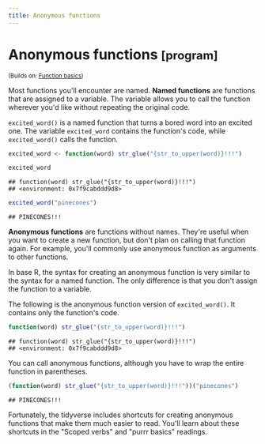 ```yaml
---
title: Anonymous functions
---
```


<!-- Generated automatically from function-anonymous.yml. Do not edit by hand -->

# Anonymous functions <small class='program'>[program]</small>
<small>(Builds on: [Function basics](function-basics.md))</small>


Most functions you'll encounter are named. **Named functions** are functions that are assigned to a variable. The variable allows you to call the function wherever you'd like without repeating the original code.

`excited_word()` is a named function that turns a bored word into an excited one. The variable `excited_word` contains the function's code, while `excited_word()` calls the function.

``` r
excited_word <- function(word) str_glue("{str_to_upper(word)}!!!")

excited_word
```

    ## function(word) str_glue("{str_to_upper(word)}!!!")
    ## <environment: 0x7f9cabddd9d8>

``` r
excited_word("pinecones")
```

    ## PINECONES!!!

**Anonymous functions** are functions without names. They're useful when you want to create a new function, but don't plan on calling that function again. For example, you'll commonly use anonymous function as arguments to other functions.

In base R, the syntax for creating an anonymous function is very similar to the syntax for a named function. The only difference is that you don't assign the function to a variable.

The following is the anonymous function version of `excited_word()`. It contains only the function's code.

``` r
function(word) str_glue("{str_to_upper(word)}!!!")
```

    ## function(word) str_glue("{str_to_upper(word)}!!!")
    ## <environment: 0x7f9cabddd9d8>

You can call anonymous functions, although you have to wrap the entire function in parentheses.

``` r
(function(word) str_glue("{str_to_upper(word)}!!!"))("pinecones")
```

    ## PINECONES!!!

Fortunately, the tidyverse includes shortcuts for creating anonymous functions that make them much easier to read. You'll learn about these shortcuts in the "Scoped verbs" and "purrr basics" readings.
